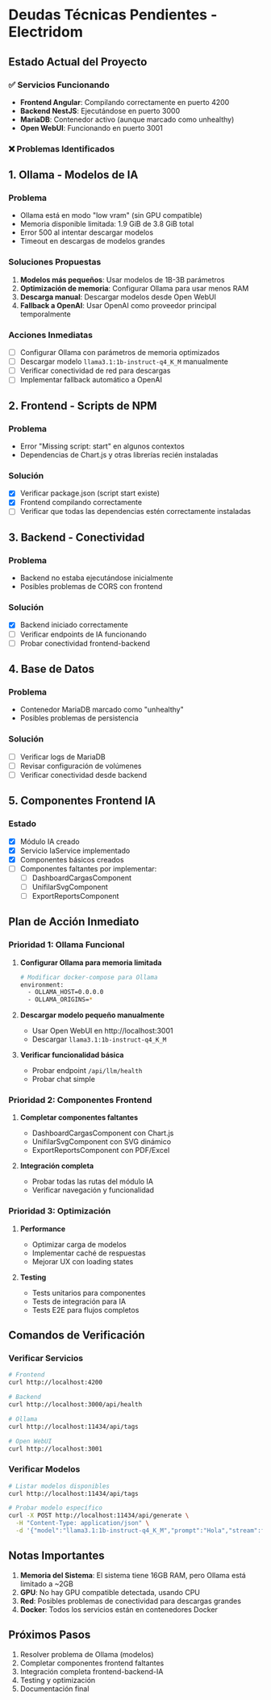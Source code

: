 # Deudas Técnicas Pendientes - Electridom

## Estado Actual del Proyecto

### ✅ **Servicios Funcionando**
- **Frontend Angular**: Compilando correctamente en puerto 4200
- **Backend NestJS**: Ejecutándose en puerto 3000
- **MariaDB**: Contenedor activo (aunque marcado como unhealthy)
- **Open WebUI**: Funcionando en puerto 3001

### ❌ **Problemas Identificados**

## 1. **Ollama - Modelos de IA**

### Problema
- Ollama está en modo "low vram" (sin GPU compatible)
- Memoria disponible limitada: 1.9 GiB de 3.8 GiB total
- Error 500 al intentar descargar modelos
- Timeout en descargas de modelos grandes

### Soluciones Propuestas
1. **Modelos más pequeños**: Usar modelos de 1B-3B parámetros
2. **Optimización de memoria**: Configurar Ollama para usar menos RAM
3. **Descarga manual**: Descargar modelos desde Open WebUI
4. **Fallback a OpenAI**: Usar OpenAI como proveedor principal temporalmente

### Acciones Inmediatas
- [ ] Configurar Ollama con parámetros de memoria optimizados
- [ ] Descargar modelo `llama3.1:1b-instruct-q4_K_M` manualmente
- [ ] Verificar conectividad de red para descargas
- [ ] Implementar fallback automático a OpenAI

## 2. **Frontend - Scripts de NPM**

### Problema
- Error "Missing script: start" en algunos contextos
- Dependencias de Chart.js y otras librerías recién instaladas

### Solución
- [x] Verificar package.json (script start existe)
- [x] Frontend compilando correctamente
- [ ] Verificar que todas las dependencias estén correctamente instaladas

## 3. **Backend - Conectividad**

### Problema
- Backend no estaba ejecutándose inicialmente
- Posibles problemas de CORS con frontend

### Solución
- [x] Backend iniciado correctamente
- [ ] Verificar endpoints de IA funcionando
- [ ] Probar conectividad frontend-backend

## 4. **Base de Datos**

### Problema
- Contenedor MariaDB marcado como "unhealthy"
- Posibles problemas de persistencia

### Solución
- [ ] Verificar logs de MariaDB
- [ ] Revisar configuración de volúmenes
- [ ] Verificar conectividad desde backend

## 5. **Componentes Frontend IA**

### Estado
- [x] Módulo IA creado
- [x] Servicio IaService implementado
- [x] Componentes básicos creados
- [ ] Componentes faltantes por implementar:
  - [ ] DashboardCargasComponent
  - [ ] UnifilarSvgComponent  
  - [ ] ExportReportsComponent

## Plan de Acción Inmediato

### Prioridad 1: Ollama Funcional
1. **Configurar Ollama para memoria limitada**
   ```bash
   # Modificar docker-compose para Ollama
   environment:
     - OLLAMA_HOST=0.0.0.0
     - OLLAMA_ORIGINS=*
   ```

2. **Descargar modelo pequeño manualmente**
   - Usar Open WebUI en http://localhost:3001
   - Descargar `llama3.1:1b-instruct-q4_K_M`

3. **Verificar funcionalidad básica**
   - Probar endpoint `/api/llm/health`
   - Probar chat simple

### Prioridad 2: Componentes Frontend
1. **Completar componentes faltantes**
   - DashboardCargasComponent con Chart.js
   - UnifilarSvgComponent con SVG dinámico
   - ExportReportsComponent con PDF/Excel

2. **Integración completa**
   - Probar todas las rutas del módulo IA
   - Verificar navegación y funcionalidad

### Prioridad 3: Optimización
1. **Performance**
   - Optimizar carga de modelos
   - Implementar caché de respuestas
   - Mejorar UX con loading states

2. **Testing**
   - Tests unitarios para componentes
   - Tests de integración para IA
   - Tests E2E para flujos completos

## Comandos de Verificación

### Verificar Servicios
```bash
# Frontend
curl http://localhost:4200

# Backend
curl http://localhost:3000/api/health

# Ollama
curl http://localhost:11434/api/tags

# Open WebUI
curl http://localhost:3001
```

### Verificar Modelos
```bash
# Listar modelos disponibles
curl http://localhost:11434/api/tags

# Probar modelo específico
curl -X POST http://localhost:11434/api/generate \
  -H "Content-Type: application/json" \
  -d '{"model":"llama3.1:1b-instruct-q4_K_M","prompt":"Hola","stream":false}'
```

## Notas Importantes

1. **Memoria del Sistema**: El sistema tiene 16GB RAM, pero Ollama está limitado a ~2GB
2. **GPU**: No hay GPU compatible detectada, usando CPU
3. **Red**: Posibles problemas de conectividad para descargas grandes
4. **Docker**: Todos los servicios están en contenedores Docker

## Próximos Pasos

1. Resolver problema de Ollama (modelos)
2. Completar componentes frontend faltantes
3. Integración completa frontend-backend-IA
4. Testing y optimización
5. Documentación final
